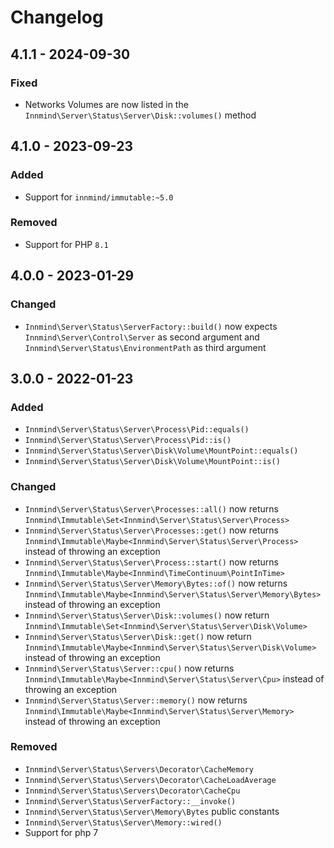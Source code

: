 # Changelog

## 4.1.1 - 2024-09-30

### Fixed

- Networks Volumes are now listed in the `Innmind\Server\Status\Server\Disk::volumes()` method

## 4.1.0 - 2023-09-23

### Added

- Support for `innmind/immutable:~5.0`

### Removed

- Support for PHP `8.1`

## 4.0.0 - 2023-01-29

### Changed

- `Innmind\Server\Status\ServerFactory::build()` now expects `Innmind\Server\Control\Server` as second argument and `Innmind\Server\Status\EnvironmentPath` as third argument

## 3.0.0 - 2022-01-23

### Added

- `Innmind\Server\Status\Server\Process\Pid::equals()`
- `Innmind\Server\Status\Server\Process\Pid::is()`
- `Innmind\Server\Status\Server\Disk\Volume\MountPoint::equals()`
- `Innmind\Server\Status\Server\Disk\Volume\MountPoint::is()`

### Changed

- `Innmind\Server\Status\Server\Processes::all()` now returns `Innmind\Immutable\Set<Innmind\Server\Status\Server\Process>`
- `Innmind\Server\Status\Server\Processes::get()` now returns `Innmind\Immutable\Maybe<Innmind\Server\Status\Server\Process>` instead of throwing an exception
- `Innmind\Server\Status\Server\Process::start()` now returns `Innmind\Immutable\Maybe<Innmind\TimeContinuum\PointInTime>`
- `Innmind\Server\Status\Server\Memory\Bytes::of()` now returns `Innmind\Immutable\Maybe<Innmind\Server\Status\Server\Memory\Bytes>` instead of throwing an exception
- `Innmind\Server\Status\Server\Disk::volumes()` now return `Innmind\Immutable\Set<Innmind\Server\Status\Server\Disk\Volume>`
- `Innmind\Server\Status\Server\Disk::get()` now return `Innmind\Immutable\Maybe<Innmind\Server\Status\Server\Disk\Volume>` instead of throwing an exception
- `Innmind\Server\Status\Server::cpu()` now returns `Innmind\Immutable\Maybe<Innmind\Server\Status\Server\Cpu>` instead of throwing an exception
- `Innmind\Server\Status\Server::memory()` now returns `Innmind\Immutable\Maybe<Innmind\Server\Status\Server\Memory>` instead of throwing an exception

### Removed

- `Innmind\Server\Status\Servers\Decorator\CacheMemory`
- `Innmind\Server\Status\Servers\Decorator\CacheLoadAverage`
- `Innmind\Server\Status\Servers\Decorator\CacheCpu`
- `Innmind\Server\Status\ServerFactory::__invoke()`
- `Innmind\Server\Status\Server\Memory\Bytes` public constants
- `Innmind\Server\Status\Server\Memory::wired()`
- Support for php 7
